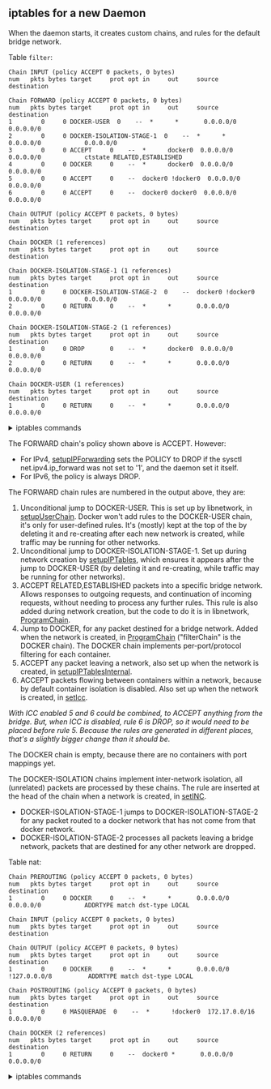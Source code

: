 ## iptables for a new Daemon

When the daemon starts, it creates custom chains, and rules for the
default bridge network.

Table `filter`:

    Chain INPUT (policy ACCEPT 0 packets, 0 bytes)
    num   pkts bytes target     prot opt in     out     source               destination         
    
    Chain FORWARD (policy ACCEPT 0 packets, 0 bytes)
    num   pkts bytes target     prot opt in     out     source               destination         
    1        0     0 DOCKER-USER  0    --  *      *       0.0.0.0/0            0.0.0.0/0           
    2        0     0 DOCKER-ISOLATION-STAGE-1  0    --  *      *       0.0.0.0/0            0.0.0.0/0           
    3        0     0 ACCEPT     0    --  *      docker0  0.0.0.0/0            0.0.0.0/0            ctstate RELATED,ESTABLISHED
    4        0     0 DOCKER     0    --  *      docker0  0.0.0.0/0            0.0.0.0/0           
    5        0     0 ACCEPT     0    --  docker0 !docker0  0.0.0.0/0            0.0.0.0/0           
    6        0     0 ACCEPT     0    --  docker0 docker0  0.0.0.0/0            0.0.0.0/0           
    
    Chain OUTPUT (policy ACCEPT 0 packets, 0 bytes)
    num   pkts bytes target     prot opt in     out     source               destination         
    
    Chain DOCKER (1 references)
    num   pkts bytes target     prot opt in     out     source               destination         
    
    Chain DOCKER-ISOLATION-STAGE-1 (1 references)
    num   pkts bytes target     prot opt in     out     source               destination         
    1        0     0 DOCKER-ISOLATION-STAGE-2  0    --  docker0 !docker0  0.0.0.0/0            0.0.0.0/0           
    2        0     0 RETURN     0    --  *      *       0.0.0.0/0            0.0.0.0/0           
    
    Chain DOCKER-ISOLATION-STAGE-2 (1 references)
    num   pkts bytes target     prot opt in     out     source               destination         
    1        0     0 DROP       0    --  *      docker0  0.0.0.0/0            0.0.0.0/0           
    2        0     0 RETURN     0    --  *      *       0.0.0.0/0            0.0.0.0/0           
    
    Chain DOCKER-USER (1 references)
    num   pkts bytes target     prot opt in     out     source               destination         
    1        0     0 RETURN     0    --  *      *       0.0.0.0/0            0.0.0.0/0           
    

<details>
<summary>iptables commands</summary>

    -P INPUT ACCEPT
    -P FORWARD ACCEPT
    -P OUTPUT ACCEPT
    -N DOCKER
    -N DOCKER-ISOLATION-STAGE-1
    -N DOCKER-ISOLATION-STAGE-2
    -N DOCKER-USER
    -A FORWARD -j DOCKER-USER
    -A FORWARD -j DOCKER-ISOLATION-STAGE-1
    -A FORWARD -o docker0 -m conntrack --ctstate RELATED,ESTABLISHED -j ACCEPT
    -A FORWARD -o docker0 -j DOCKER
    -A FORWARD -i docker0 ! -o docker0 -j ACCEPT
    -A FORWARD -i docker0 -o docker0 -j ACCEPT
    -A DOCKER-ISOLATION-STAGE-1 -i docker0 ! -o docker0 -j DOCKER-ISOLATION-STAGE-2
    -A DOCKER-ISOLATION-STAGE-1 -j RETURN
    -A DOCKER-ISOLATION-STAGE-2 -o docker0 -j DROP
    -A DOCKER-ISOLATION-STAGE-2 -j RETURN
    -A DOCKER-USER -j RETURN
    

</details>

The FORWARD chain's policy shown above is ACCEPT. However:

   - For IPv4, [setupIPForwarding][1] sets the POLICY to DROP if the sysctl
     net.ipv4.ip_forward was not set to '1', and the daemon set it itself.
   - For IPv6, the policy is always DROP.

[1]: https://github.com/moby/moby/blob/cff4f20c44a3a7c882ed73934dec6a77246c6323/libnetwork/drivers/bridge/setup_ip_forwarding.go#L44

The FORWARD chain rules are numbered in the output above, they are:

  1. Unconditional jump to DOCKER-USER.
     This is set up by libnetwork, in [setupUserChain][10].
     Docker won't add rules to the DOCKER-USER chain, it's only for user-defined rules.
     It's (mostly) kept at the top of the by deleting it and re-creating after each
     new network is created, while traffic may be running for other networks.
  2. Unconditional jump to DOCKER-ISOLATION-STAGE-1.
     Set up during network creation by [setupIPTables][11], which ensures it appears
     after the jump to DOCKER-USER (by deleting it and re-creating, while traffic
     may be running for other networks).
  3. ACCEPT RELATED,ESTABLISHED packets into a specific bridge network.
     Allows responses to outgoing requests, and continuation of incoming requests,
     without needing to process any further rules.
     This rule is also added during network creation, but the code to do it
     is in libnetwork, [ProgramChain][12].
  4. Jump to DOCKER, for any packet destined for a bridge network. Added when
     the network is created, in [ProgramChain][13] ("filterChain" is the DOCKER chain).
     The DOCKER chain implements per-port/protocol filtering for each container.
  5. ACCEPT any packet leaving a network, also set up when the network is created, in
     [setupIPTablesInternal][14].
  6. ACCEPT packets flowing between containers within a network, because by default
     container isolation is disabled. Also set up when the network is created, in
     [setIcc][15].

[10]: https://github.com/moby/moby/blob/e05848c0025b67a16aaafa8cdff95d5e2c064105/libnetwork/firewall_linux.go#L50
[11]: https://github.com/moby/moby/blob/333cfa640239153477bf635a8131734d0e9d099d/libnetwork/drivers/bridge/setup_ip_tables_linux.go#L201
[12]: https://github.com/moby/moby/blob/e05848c0025b67a16aaafa8cdff95d5e2c064105/libnetwork/iptables/iptables.go#L270
[13]: https://github.com/moby/moby/blob/e05848c0025b67a16aaafa8cdff95d5e2c064105/libnetwork/iptables/iptables.go#L251-L255
[14]: https://github.com/moby/moby/blob/333cfa640239153477bf635a8131734d0e9d099d/libnetwork/drivers/bridge/setup_ip_tables_linux.go#L264
[15]: https://github.com/moby/moby/blob/333cfa640239153477bf635a8131734d0e9d099d/libnetwork/drivers/bridge/setup_ip_tables_linux.go#L343

_With ICC enabled 5 and 6 could be combined, to ACCEPT anything from the bridge.
But, when ICC is disabled, rule 6 is DROP, so it would need to be placed before
rule 5. Because the rules are generated in different places, that's a slightly
bigger change than it should be._

The DOCKER chain is empty, because there are no containers with port mappings yet.

The DOCKER-ISOLATION chains implement inter-network isolation, all (unrelated)
packets are processed by these chains. The rule are inserted at the head of the
chain when a network is created, in [setINC][20].
  - DOCKER-ISOLATION-STAGE-1 jumps to DOCKER-ISOLATION-STAGE-2 for any packet
    routed to a docker network that has not come from that docker network.
  - DOCKER-ISOLATION-STAGE-2 processes all packets leaving a bridge network,
    packets that are destined for any other network are dropped.

[20]: https://github.com/moby/moby/blob/333cfa640239153477bf635a8131734d0e9d099d/libnetwork/drivers/bridge/setup_ip_tables_linux.go#L369

Table nat:

    Chain PREROUTING (policy ACCEPT 0 packets, 0 bytes)
    num   pkts bytes target     prot opt in     out     source               destination         
    1        0     0 DOCKER     0    --  *      *       0.0.0.0/0            0.0.0.0/0            ADDRTYPE match dst-type LOCAL
    
    Chain INPUT (policy ACCEPT 0 packets, 0 bytes)
    num   pkts bytes target     prot opt in     out     source               destination         
    
    Chain OUTPUT (policy ACCEPT 0 packets, 0 bytes)
    num   pkts bytes target     prot opt in     out     source               destination         
    1        0     0 DOCKER     0    --  *      *       0.0.0.0/0           !127.0.0.0/8          ADDRTYPE match dst-type LOCAL
    
    Chain POSTROUTING (policy ACCEPT 0 packets, 0 bytes)
    num   pkts bytes target     prot opt in     out     source               destination         
    1        0     0 MASQUERADE  0    --  *      !docker0  172.17.0.0/16        0.0.0.0/0           
    
    Chain DOCKER (2 references)
    num   pkts bytes target     prot opt in     out     source               destination         
    1        0     0 RETURN     0    --  docker0 *       0.0.0.0/0            0.0.0.0/0           
    

<details>
<summary>iptables commands</summary>

    -P PREROUTING ACCEPT
    -P INPUT ACCEPT
    -P OUTPUT ACCEPT
    -P POSTROUTING ACCEPT
    -N DOCKER
    -A PREROUTING -m addrtype --dst-type LOCAL -j DOCKER
    -A OUTPUT ! -d 127.0.0.0/8 -m addrtype --dst-type LOCAL -j DOCKER
    -A POSTROUTING -s 172.17.0.0/16 ! -o docker0 -j MASQUERADE
    -A DOCKER -i docker0 -j RETURN
    

</details>
